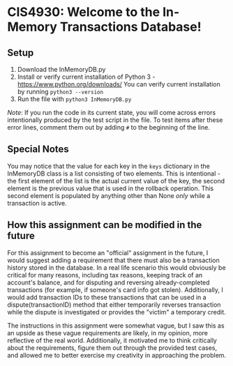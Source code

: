 # CIS4930: Welcome to the In-Memory Transactions Database!

## Setup
1. Download the InMemoryDB.py
2. Install or verify current installation of Python 3 - https://www.python.org/downloads/ 
You can verify current installation by running `python3 --version`
3. Run the file with `python3 InMemoryDB.py`

*Note*: If you run the code in its current state, you will come across errors intentionally produced by the test script in the file.
To test items after these error lines, comment them out by adding `#` to the beginning of the line.

## Special Notes
You may notice that the value for each key in the `keys` dictionary in the InMemoryDB class is a list consisting of two elements.
This is intentional - the first element of the list is the actual current value of the key, the second element is the previous value
that is used in the rollback operation. This second element is populated by anything other than None *only* while a transaction is active.

## How this assignment can be modified in the future
For this assignment to become an "official" assignment in the future, I would suggest adding a requirement that there must also be a 
transaction history stored in the database. In a real life scenario this would obviously be critical for many reasons, including tax reasons,
keeping track of an account's balance, and for disputing and reversing already-completed transactions (for example, if someone's card info
got stolen). Additionally, I would add transaction IDs to these transactions that can be used in a dispute(transactionID) method that 
either temporarily reverses transaction while the dispute is investigated or provides the "victim" a temporary credit.

The instructions in this assignment were somewhat vague, but I saw this as an upside as these vague requirements are likely, in my opinion,
more reflective of the real world. Additionally, it motivated me to think critically about the requirements, figure them out through the 
provided test cases, and allowed me to better exercise my creativity in approaching the problem.
